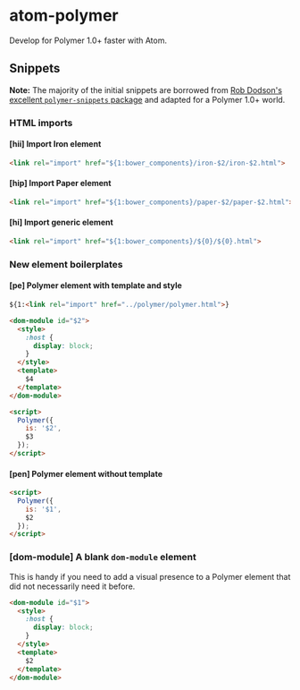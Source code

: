 # atom-polymer

Develop for Polymer 1.0+ faster with Atom.

## Snippets

**Note:** The majority of the initial snippets are borrowed from [Rob Dodson's excellent `polymer-snippets` package](https://github.com/robdodson/Atom-PolymerSnippets) and adapted for a Polymer 1.0+ world.

### HTML imports

#### [hii] Import Iron element

```html
<link rel="import" href="${1:bower_components}/iron-$2/iron-$2.html">
```

#### [hip] Import Paper element

```html
<link rel="import" href="${1:bower_components}/paper-$2/paper-$2.html">
```

#### [hi] Import generic element

```html
<link rel="import" href="${1:bower_components}/${0}/${0}.html">
```

### New element boilerplates

#### [pe] Polymer element with template and style

```html
${1:<link rel="import" href="../polymer/polymer.html">}

<dom-module id="$2">
  <style>
    :host {
      display: block;
    }
  </style>
  <template>
    $4
  </template>
</dom-module>

<script>
  Polymer({
    is: '$2',
    $3
  });
</script>
```

#### [pen] Polymer element without template

```html
<script>
  Polymer({
    is: '$1',
    $2
  });
</script>
```

### [dom-module] A blank `dom-module` element

This is handy if you need to add a visual presence to a Polymer element that did not necessarily need it before.

```html
<dom-module id="$1">
  <style>
    :host {
      display: block;
    }
  </style>
  <template>
    $2
  </template>
</dom-module>
```

### <template> shortcuts

#### [tm] Template tag

```html
<template>
  $1
</template>
```

#### [tm-repeat] Repeating template

```html
<template is="dom-repeat" items="{{$1}}">
  $2
</template>
```

#### [tm-if] Conditional template

```html
<template is="dom-if" if="$1">
  $2
</template>
```

### Paper elements

We include snippets of these Paper elements with sensible defaults:

* `paper-button`
* `paper-drawer-panel`
* `paper-tabs`
* `paper-toolbar`
* `paper-scroll-header-panel`

### Iron elements

We include snippets of these Iron elements with sensible defaults:

* `iron-ajax`
* `iron-icon`
* `iron-pages`
